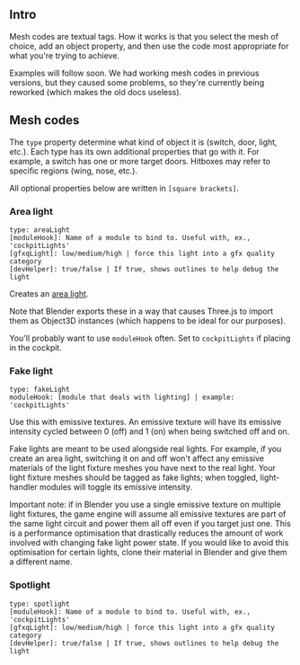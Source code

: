 ## Intro

Mesh codes are textual tags. How it works is that you select the mesh of
choice, add an object property, and then use the code most appropriate for what
you're trying to achieve.

Examples will follow soon. We had working mesh codes in previous versions, but
they caused some problems, so they're currently being reworked (which makes the
old docs useless).
<!-- TODO: complete the example section
## Example

In the following example we create a setup whereby a switch opens a door. All
the below is done in Blender.

First, animate your door the way you'd animate anything in Blender. You only
need to animate the door opening; the game engine will simply reverse that
animation to close the door.

![door animation](/docs/images/door_animation.gif)

We'll now program the switch. From within Blender, click on your switch, click
`Object Properties`, and then scroll down to `Custom Properties`:

![switch](/docs/images/switch.png)

[explain mesh code]

Now, select the door you want to animate, click `Object Properties`, and then
scroll down to `Custom Properties`:

![door](/docs/images/door.png)

Save and export as GLTF (separate) with DRACO compression:

![export](/docs/images/export_example.png)

Your ship switch can now be interacted with in-game:

[tba]

-->

## Mesh codes

The `type` property determine what kind of object it is (switch, door, light, etc.). Each type has its own additional properties that go with it. For
example, a switch has one or more target doors. Hitboxes may refer to specific
regions (wing, nose, etc.).

All optional properties below are written in `[square brackets]`.


### Area light
```
type: areaLight
[moduleHook]: Name of a module to bind to. Useful with, ex., 'cockpitLights'
[gfxqLight]: low/medium/high | force this light into a gfx quality category
[devHelper]: true/false | If true, shows outlines to help debug the light
```
<!-- TODO: make gfxqLight comma delimited. -->
Creates an
[area light](https://threejs.org/docs/?q=light#api/en/lights/RectAreaLight).

Note that Blender exports these in a way that causes Three.js to import them as
Object3D instances (which happens to be ideal for our purposes).

You'll probably want to use `moduleHook` often. Set to `cockpitLights` if
placing in the cockpit.<!-- TODO: add: , or if used in a room with a switch,
you can target the light with that switch. -->


### Fake light
```
type: fakeLight
moduleHook: [module that deals with lighting] | example: 'cockpitLights'
```
Use this with emissive textures. An emissive texture will have its emissive
intensity cycled between 0 (off) and 1 (on) when being switched off and on.

Fake lights are meant to be used alongside real lights. For example, if you
create an area light, switching it on and off won't affect any emissive
materials of the light fixture meshes you have next to the real light. Your
light fixture meshes should be tagged as fake lights; when toggled,
light-handler modules will toggle its emissive intensity.
<!-- TODO: show example of fake light combined with area light here -->

Important note: if in Blender you use a single emissive texture on multiple
light fixtures, the game engine will assume all emissive textures are part of
the same light circuit and power them all off even if you target just one. This
is a performance optimisation that drastically reduces the amount of work
involved with changing fake light power state. If you would like to avoid this
optimisation for certain lights, clone their material in Blender and give them
a different name.


### Spotlight
```
type: spotlight
[moduleHook]: Name of a module to bind to. Useful with, ex., 'cockpitLights'
[gfxqLight]: low/medium/high | force this light into a gfx quality category
[devHelper]: true/false | If true, shows outlines to help debug the light
```

<!-- Planned items

#### Door
```
type: door
[id]: yourString
[switchless]: false
```
The `id` field is only needed if referred to by a switch. You may set
`switchless` to true if the door itself should be interacted with to open it.

#### Switch
```
type: switch
target: yourDoorId
```
The `target` text should be the same as your door's `id` field.

-->
